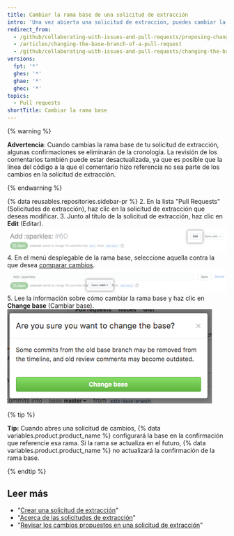 ```yaml
---
title: Cambiar la rama base de una solicitud de extracción
intro: 'Una vez abierta una solicitud de extracción, puedes cambiar la rama base para comparar los cambios en la solicitud de extracción frente a una rama diferente.'
redirect_from:
  - /github/collaborating-with-issues-and-pull-requests/proposing-changes-to-your-work-with-pull-requests/changing-the-base-branch-of-a-pull-request
  - /articles/changing-the-base-branch-of-a-pull-request
  - /github/collaborating-with-issues-and-pull-requests/changing-the-base-branch-of-a-pull-request
versions:
  fpt: '*'
  ghes: '*'
  ghae: '*'
  ghec: '*'
topics:
  - Pull requests
shortTitle: Cambiar la rama base
---
```


{% warning %}

**Advertencia**: Cuando cambias la rama base de tu solicitud de extracción, algunas confirmaciones se eliminarán de la cronología. La revisión de los comentarios también puede estar desactualizada, ya que es posible que la línea del código a la que el comentario hizo referencia no sea parte de los cambios en la solicitud de extracción.

{% endwarning %}

{% data reusables.repositories.sidebar-pr %}
2. En la lista "Pull Requests" (Solicitudes de extracción), haz clic en la solicitud de extracción que deseas modificar.
3. Junto al título de la solicitud de extracción, haz clic en **Edit** (Editar). ![Botón Pull request edit (Edición de solicitud de extracción)](/assets/images/help/pull_requests/pull-request-edit.png)
4. En el menú desplegable de la rama base, seleccione aquella contra la que desea [comparar cambios](/github/committing-changes-to-your-project/comparing-commits#comparing-branches). ![Menú desplegable de la rama base ](/assets/images/help/pull_requests/pull-request-edit-base-branch.png)
5. Lee la información sobre cómo cambiar la rama base y haz clic en **Change base** (Cambiar base). ![Botón de confirmación para cambiar la rama base ](/assets/images/help/pull_requests/pull-request-base-branch-confirm.png)

{% tip %}

**Tip:** Cuando abres una solicitud de cambios, {% data variables.product.product_name %} configurará la base en la confirmación que referencie esa rama. Si la rama se actualiza en el futuro, {% data variables.product.product_name %} no actualizará la confirmación de la rama base.

{% endtip %}

## Leer más

- "[Crear una solicitud de extracción](/articles/creating-a-pull-request)"
- "[Acerca de las solicitudes de extracción](/articles/about-pull-requests)"
- "[Revisar los cambios propuestos en una solicitud de extracción](/articles/reviewing-proposed-changes-in-a-pull-request)"
